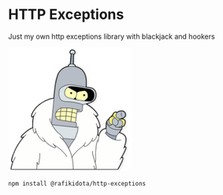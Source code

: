 # HTTP Exceptions
 Just my own http exceptions library with blackjack and hookers

<img src = "bender.png" alt="Bender" style="width:250px">

 ```bash
npm install @rafikidota/http-exceptions
```
